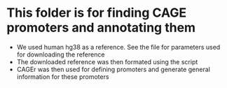 # This folder is for finding CAGE promoters and annotating them
* We used human hg38 as a reference. See the file for parameters used for downloading the reference 
* The downloaded reference was then formated using the script 
* CAGEr was then used for defining promoters and generate general information for these promoters 

 

